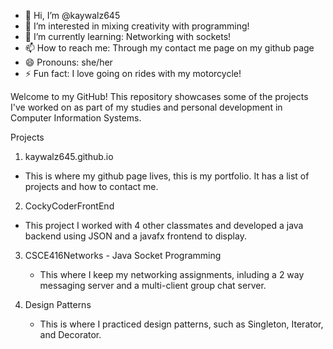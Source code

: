 - 👋 Hi, I’m @kaywalz645
- 👀 I’m interested in mixing creativity with programming!
- 🌱 I’m currently learning: Networking with sockets!
- 📫 How to reach me: Through my contact me page on my github page
- 😄 Pronouns: she/her
- ⚡ Fun fact: I love going on rides with my motorcycle!

  
Welcome to my GitHub! This repository showcases some of the projects I've worked on as part of my studies and personal development in Computer Information Systems.

Projects
1. kaywalz645.github.io
  - This is where my github page lives, this is my portfolio. It has a list of projects and how to contact me.

2. CockyCoderFrontEnd
  - This project I worked with 4 other classmates and developed a java backend using JSON and a javafx frontend to display.  

3. CSCE416Networks - Java Socket Programming
   - This where I keep my networking assignments, inluding a 2 way messaging server and a multi-client group chat server.
  
4. Design Patterns
   - This is where I practiced design patterns, such as Singleton, Iterator, and Decorator.
